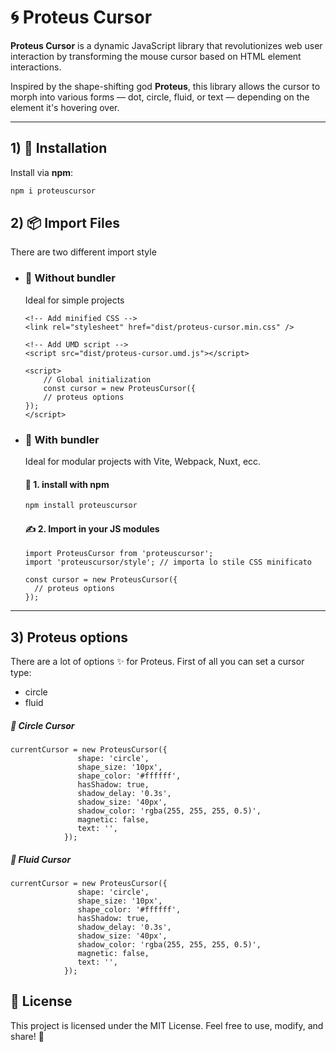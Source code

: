 # 🌀 Proteus Cursor
**Proteus Cursor** is a dynamic JavaScript library that revolutionizes web user interaction by transforming the mouse cursor based on HTML element interactions.

Inspired by the shape-shifting god **Proteus**, this library allows the cursor to morph into various forms — dot, circle, fluid, or text — depending on the element it's hovering over.

---

## 1) 🚀 Installation

Install via **npm**:

```bash
npm i proteuscursor
```

## 2) 📦 Import Files
There are two different import style

- ### 🧪 Without bundler
    Ideal for simple projects
    ```
    <!-- Add minified CSS -->
    <link rel="stylesheet" href="dist/proteus-cursor.min.css" />

    <!-- Add UMD script -->
    <script src="dist/proteus-cursor.umd.js"></script>

    <script>
        // Global initialization
        const cursor = new ProteusCursor({
        // proteus options
    });
    </script>
    ```

- ### 🧪 With bundler
    Ideal for modular projects with Vite, Webpack, Nuxt, ecc.
    #### 📁 1. install with npm
    ```bash
    npm install proteuscursor
    ```

    #### ✍️ 2. Import in your JS modules
    ```
    import ProteusCursor from 'proteuscursor';
    import 'proteuscursor/style'; // importa lo stile CSS minificato
    
    const cursor = new ProteusCursor({
      // proteus options
    });
    ```


---
## 3) Proteus options
There are a lot of options ✨ for Proteus.
First of all you can set a cursor type:
- circle
- fluid
##### 🔵 Circle Cursor
```
currentCursor = new ProteusCursor({
               shape: 'circle',
               shape_size: '10px',
               shape_color: '#ffffff',
               hasShadow: true,
               shadow_delay: '0.3s',
               shadow_size: '40px',
               shadow_color: 'rgba(255, 255, 255, 0.5)',
               magnetic: false,
               text: '',
            });
```

##### 🌊 Fluid Cursor
```
currentCursor = new ProteusCursor({
               shape: 'circle',
               shape_size: '10px',
               shape_color: '#ffffff',
               hasShadow: true,
               shadow_delay: '0.3s',
               shadow_size: '40px',
               shadow_color: 'rgba(255, 255, 255, 0.5)',
               magnetic: false,
               text: '',
            });
```


## 📜 License
This project is licensed under the MIT License.
Feel free to use, modify, and share! 💫
